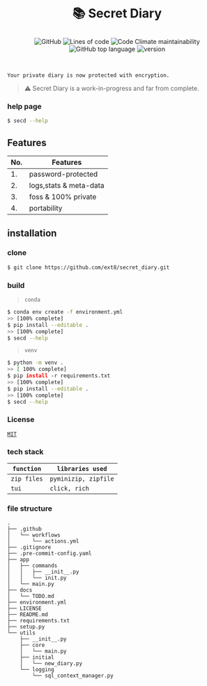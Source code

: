 # <p style="text-align: center;">📚 Secret Diary</p>
<div align="center">

![GitHub](https://img.shields.io/github/license/ext8/secret_diary?style=flat-square)
![Lines of code](https://img.shields.io/tokei/lines/github/ext8/secret_diary?style=flat-square)
![Code Climate maintainability](https://img.shields.io/codeclimate/maintainability-percentage/ext8/secret_diary?style=flat-square)
![GitHub top language](https://img.shields.io/github/languages/top/ext8/secret_diary?style=flat-square)
![version](https://img.shields.io/badge/version-0.2.0-green?style=flat-square)
</div>
<br>

```
Your private diary is now protected with encryption.
```
> ⚠️ Secret Diary is a work-in-progress and far from complete.

### help page

```bash
$ secd --help
```
## Features
| No. 	| Features               	|
|-----	|------------------------	|
| 1.  	| password-protected     	|
| 2.  	| logs,stats & meta-data 	|
| 3.  	| foss & 100% private    	|
| 4.  	| portability            	|



## installation

### clone

```bash
$ git clone https://github.com/ext8/secret_diary.git
```

### build

> `conda`

```bash
$ conda env create -f environment.yml
>> [100% complete]
$ pip install --editable .
>> [100% complete]
$ secd --help
```

> `venv `

 ```bash
 $ python -m venv .
 >> [ 100% complete]
 $ pip install -r requirements.txt
 >> [100% complete]
 $ pip install --editable .
 >> [100% complete]
 $ secd --help
```

### License

[`MIT`](https://choosealicense.com/licenses/mit/)

### tech stack


| `function`  	| `libraries used`            	|
|-----------	|--------------------	|
| `zip files` 	| `pyminizip, zipfile` 	|
| `tui`       	| `click, rich`        	|


### file structure

```
.
├── .github
│   └── workflows
│       └── actions.yml
├── .gitignore
├── .pre-commit-config.yaml
├── app
│   ├── commands
│   │   ├── __init__.py
│   │   └── init.py
│   └── main.py
├── docs
│   └── TODO.md
├── environment.yml
├── LICENSE
├── README.md
├── requirements.txt
├── setup.py
└── utils
    ├── __init__.py
    ├── core
    │   └── main.py
    ├── initial
    │   └── new_diary.py
    └── logging
        └── sql_context_manager.py

```
